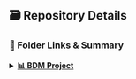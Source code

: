 
## 🗃 Repository Details

### 🔑 Folder Links & Summary

<details>
<summary><strong><a href="https://github.com/VarshaS-37/My_IIT_Repo/tree/main/BDM Project">📊 BDM Project</a></strong></summary>
  
Business Data Analysis (Excel) for VHS Designs: Predicting ROI for Non-Seasonal product launches, Identifying High-Potential locations through 3D mapping and Boosting Profitability through data analysis.

</details>

